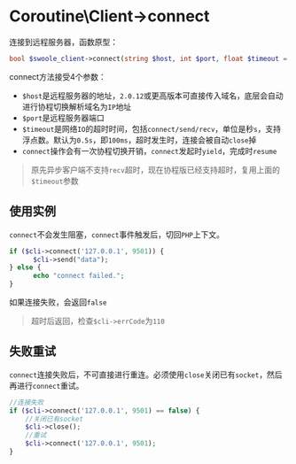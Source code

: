 # Coroutine\Client->connect

连接到远程服务器，函数原型：
```php
bool $swoole_client->connect(string $host, int $port, float $timeout = 0.5, int $sock_flag = 0)
```
connect方法接受4个参数：

* `$host`是远程服务器的地址，`2.0.12`或更高版本可直接传入域名，底层会自动进行协程切换解析域名为`IP`地址
* `$port`是远程服务器端口
* `$timeout`是网络`IO`的超时时间，包括`connect/send/recv`，单位是秒`s`，支持浮点数。默认为`0.5s`，即`100ms`，超时发生时，连接会被自动`close`掉
* `connect`操作会有一次协程切换开销，`connect`发起时`yield`，完成时`resume`

> 原先异步客户端不支持`recv`超时，现在协程版已经支持超时，复用上面的`$timeout`参数

使用实例
-----
`connect`不会发生阻塞，`connect`事件触发后，切回`PHP`上下文。

```php
if ($cli->connect('127.0.0.1', 9501)) {
      $cli->send("data");
} else {
      echo "connect failed.";
}
```
如果连接失败，会返回`false`
> 超时后返回，检查`$cli->errCode`为`110`

失败重试
----
`connect`连接失败后，不可直接进行重连。必须使用`close`关闭已有`socket`，然后再进行`connect`重试。

```php
//连接失败
if ($cli->connect('127.0.0.1', 9501) == false) {
	//关闭已有socket
	$cli->close();
	//重试
	$cli->connect('127.0.0.1', 9501);
}
```